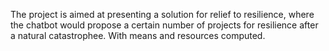 The project is aimed at presenting a solution for relief to resilience, where the chatbot would propose a certain number of projects for resilience after a natural catastrophee. With means and resources computed.
